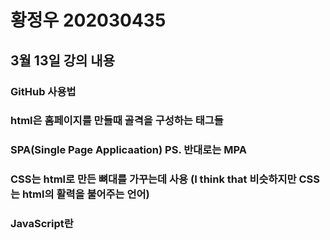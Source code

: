 # 황정우 202030435

## 3월 13일 강의 내용

### GitHub 사용법 

### html은 홈페이지를 만들때 골격을 구성하는 태그들
### SPA(Single Page Applicaation)  PS. 반대로는 MPA

### CSS는 html로 만든 뼈대를 가꾸는데 사용 (I think that 비슷하지만 CSS는 html의 활력을 불어주는 언어)

### JavaScript란 


